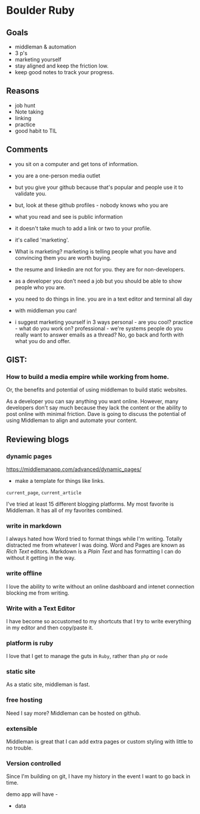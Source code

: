 # Boulder Ruby

## Goals
- middleman & automation
- 3 p's
- marketing yourself
- stay aligned and keep the friction low.
- keep good notes to track your progress.

## Reasons
- job hunt
- Note taking
- linking
- practice
- good habit to TIL


## Comments 
- you sit on a computer and get tons of information.
- you are a one-person media outlet
- but you give your github because that's popular and people use it to validate you.
- but, look at these github profiles - nobody knows who you are
- what you read and see is public information
- it doesn't take much to add a link or two to your profile.
- it's called 'marketing'.
- What is marketing? marketing is telling people what you have and convincing them you are worth buying.
- the resume and linkedin are not for you. they are for non-developers.
- as a developer you don't need a job but you should be able to show people who you are.


- you need to do things in line. you are in a text editor and terminal all day
- with middleman you can!

- i suggest marketing yourself in 3 ways
personal - are you cool?
practice - what do you work on?
professional - we're systems people do you really want to answer emails as a thread? No, go back and forth with what you do and offer.

## GIST:

### How to build a media empire while working from home.
Or, the benefits and potential of using middleman to build static websites.

As a developer you can say anything you want online. However, many developers don't say much because they lack the content or the ability to post online with minimal friction. Dave is going to discuss the potential of using Middleman to align and automate your content. 


## Reviewing blogs

### dynamic pages
https://middlemanapp.com/advanced/dynamic_pages/

- make a template for things like links.

`current_page`, `current_article`

I've tried at least 15 different blogging platforms. My most favorite is Middleman. It has all of my favorites combined.

### write in markdown

I always hated how Word tried to format things while I'm writing. Totally distracted me from whatever I was doing. Word and Pages are known as _Rich Text_ editors. Markdown is a _Plain Text_ and has formatting I can do without it getting in the way.

### write offline

I love the ability to write without an online dashboard and intenet connection blocking me from writing.

### Write with a Text Editor

I have become so accustomed to my shortcuts that I try to write everything in my editor and then copy/paste it.

### platform is ruby

I love that I get to manage the guts in `Ruby`, rather than `php` or `node`

### static site

As a static site, middleman is fast.

### free hosting

Need I say more? Middleman can be hosted on github.

### extensible

Middleman is great that I can add extra pages or custom styling with little to no trouble.

### Version controlled

Since I'm building on git, I have my history in the event I want to go back in time.




demo app will have -
- data
